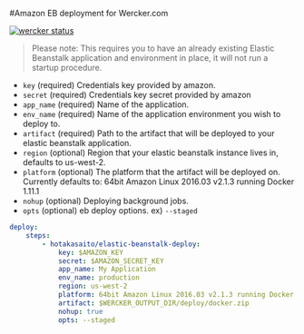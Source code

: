 #Amazon EB deployment for Wercker.com


[![wercker status](https://app.wercker.com/status/ff5cec33194ea3c318288128f970c134/m "wercker status")](https://app.wercker.com/project/bykey/ff5cec33194ea3c318288128f970c134)

> Please note: This requires you to have an already existing Elastic Beanstalk application and environment in place, it will not run a startup procedure.

* `key` (required) Credentials key provided by amazon.
* `secret` (required) Credentials key secret provided by amazon
* `app_name` (required) Name of the application.
* `env_name` (required) Name of the application environment you wish to deploy to.
* `artifact` (required) Path to the artifact that will be deployed to your elastic beanstalk application.
* `region` (optional) Region that your elastic beanstalk instance lives in, defaults to us-west-2.
* `platform` (optional) The platform that the artifact will be deployed on. Currently defaults to: 64bit Amazon Linux 2016.03 v2.1.3 running Docker 1.11.1
* `nohup` (optional) Deploying background jobs.
* `opts` (optional) eb deploy options. ex) `--staged`

```yml
deploy:
    steps:
        - hotakasaito/elastic-beanstalk-deploy:
            key: $AMAZON_KEY
            secret: $AMAZON_SECRET_KEY
            app_name: My Application
            env_name: production
            region: us-west-2
            platform: 64bit Amazon Linux 2016.03 v2.1.3 running Docker 1.11.1
            artifact: $WERCKER_OUTPUT_DIR/deploy/docker.zip
            nohup: true
            opts: --staged
```

